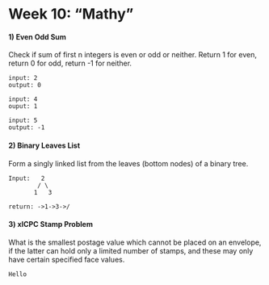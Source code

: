 # Week 10: “Mathy”

#### 1) Even Odd Sum
Check if sum of first n integers is even or odd or neither. Return 1 for even, return 0 for odd, return -1 for neither.
```
input: 2
output: 0

input: 4
ouput: 1

input: 5
output: -1
```

#### 2) Binary Leaves List
Form a singly linked list from the leaves (bottom nodes) of a binary tree.  
```
Input:   2
        / \
       1   3

return: ->1->3->/
```
#### 3) xICPC Stamp Problem
What is the smallest postage value which cannot be placed on an envelope, if the latter can hold only a limited number of stamps, and these may only have certain specified face values.
```
Hello
```
